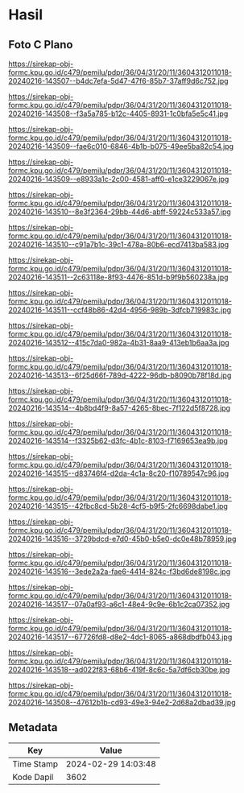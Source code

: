 # Hasil

## Foto C Plano

https://sirekap-obj-formc.kpu.go.id/c479/pemilu/pdpr/36/04/31/20/11/3604312011018-20240216-143507--b4dc7efa-5d47-47f6-85b7-37aff9d6c752.jpg

https://sirekap-obj-formc.kpu.go.id/c479/pemilu/pdpr/36/04/31/20/11/3604312011018-20240216-143508--f3a5a785-b12c-4405-8931-1c0bfa5e5c41.jpg

https://sirekap-obj-formc.kpu.go.id/c479/pemilu/pdpr/36/04/31/20/11/3604312011018-20240216-143509--fae6c010-6846-4b1b-b075-49ee5ba82c54.jpg

https://sirekap-obj-formc.kpu.go.id/c479/pemilu/pdpr/36/04/31/20/11/3604312011018-20240216-143509--e8933a1c-2c00-4581-aff0-e1ce3229067e.jpg

https://sirekap-obj-formc.kpu.go.id/c479/pemilu/pdpr/36/04/31/20/11/3604312011018-20240216-143510--8e3f2364-29bb-44d6-abff-59224c533a57.jpg

https://sirekap-obj-formc.kpu.go.id/c479/pemilu/pdpr/36/04/31/20/11/3604312011018-20240216-143510--c91a7b1c-39c1-478a-80b6-ecd7413ba583.jpg

https://sirekap-obj-formc.kpu.go.id/c479/pemilu/pdpr/36/04/31/20/11/3604312011018-20240216-143511--2c63118e-8f93-4476-851d-b9f9b560238a.jpg

https://sirekap-obj-formc.kpu.go.id/c479/pemilu/pdpr/36/04/31/20/11/3604312011018-20240216-143511--ccf48b86-42d4-4956-989b-3dfcb719983c.jpg

https://sirekap-obj-formc.kpu.go.id/c479/pemilu/pdpr/36/04/31/20/11/3604312011018-20240216-143512--415c7da0-982a-4b31-8aa9-413eb1b6aa3a.jpg

https://sirekap-obj-formc.kpu.go.id/c479/pemilu/pdpr/36/04/31/20/11/3604312011018-20240216-143513--6f25d66f-789d-4222-96db-b8090b78f18d.jpg

https://sirekap-obj-formc.kpu.go.id/c479/pemilu/pdpr/36/04/31/20/11/3604312011018-20240216-143514--4b8bd4f9-8a57-4265-8bec-7f122d5f8728.jpg

https://sirekap-obj-formc.kpu.go.id/c479/pemilu/pdpr/36/04/31/20/11/3604312011018-20240216-143514--f3325b62-d3fc-4b1c-8103-f7169653ea9b.jpg

https://sirekap-obj-formc.kpu.go.id/c479/pemilu/pdpr/36/04/31/20/11/3604312011018-20240216-143515--d83746f4-d2da-4c1a-8c20-f10789547c96.jpg

https://sirekap-obj-formc.kpu.go.id/c479/pemilu/pdpr/36/04/31/20/11/3604312011018-20240216-143515--42fbc8cd-5b28-4cf5-b9f5-2fc6698dabe1.jpg

https://sirekap-obj-formc.kpu.go.id/c479/pemilu/pdpr/36/04/31/20/11/3604312011018-20240216-143516--3729bdcd-e7d0-45b0-b5e0-dc0e48b78959.jpg

https://sirekap-obj-formc.kpu.go.id/c479/pemilu/pdpr/36/04/31/20/11/3604312011018-20240216-143516--3ede2a2a-fae6-4414-824c-f3bd6de8198c.jpg

https://sirekap-obj-formc.kpu.go.id/c479/pemilu/pdpr/36/04/31/20/11/3604312011018-20240216-143517--07a0af93-a6c1-48e4-9c9e-6b1c2ca07352.jpg

https://sirekap-obj-formc.kpu.go.id/c479/pemilu/pdpr/36/04/31/20/11/3604312011018-20240216-143517--67726fd8-d8e2-4dc1-8065-a868dbdfb043.jpg

https://sirekap-obj-formc.kpu.go.id/c479/pemilu/pdpr/36/04/31/20/11/3604312011018-20240216-143518--ad022f83-68b6-419f-8c6c-5a7df6cb30be.jpg

https://sirekap-obj-formc.kpu.go.id/c479/pemilu/pdpr/36/04/31/20/11/3604312011018-20240216-143508--47612b1b-cd93-49e3-94e2-2d68a2dbad39.jpg


## Metadata

| Key        | Value               |
| ---------- | ------------------- |
| Time Stamp | 2024-02-29 14:03:48 |
| Kode Dapil | 3602                |



